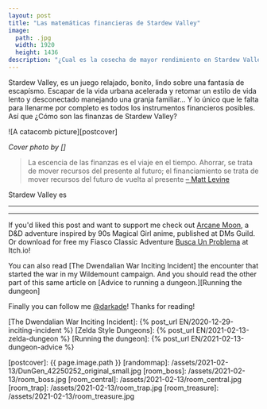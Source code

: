 ```yaml
---
layout: post
title: "Las matemáticas financieras de Stardew Valley"
image:
  path: .jpg
  width: 1920
  height: 1436
description: "¿Cual es la cosecha de mayor rendimiento en Stardew Valley? Hoy determinamos la tasa de interés de algunas de las semillas más comunes."
---
```


<!--INTRO-->
Stardew Valley, es un juego relajado, bonito, lindo sobre una fantasía de escapísmo. Escapar de la vida urbana acelerada y retomar un estilo de vida lento y desconectado manejando una granja familiar... Y lo único que le falta para llenarme por completo es todos los instrumentos financieros posibles. Así que ¿Cómo son las finanzas de Stardew Valley?

![A catacomb picture][postcover]

<!--more-->

_Cover photo by []_

<!--ABSTRACT-->

> La escencia de las finanzas es el viaje en el tiempo. Ahorrar, se trata de mover recursos del presente al futuro; el financiamiento se trata de mover recursos del futuro de vuelta al presente
> [– Matt Levine](Levine)

Stardew Valley es

---


---

<!--OUTRO-->
If you'd liked this post and want to support me check out [Arcane Moon], a D&D adventure inspired by 90s Magical Girl anime, published at DMs Guild. Or download for free my Fiasco Classic Adventure [Busca Un Problema] at Itch.io!

You can also read [The Dwendalian War Inciting Incident] the encounter that started the war in my Wildemount campaign. And you should read the other part of this same article on [Advice to running a dungeon.][Running the dungeon]

Finally you can follow me [@darkade]! Thanks for reading!

<!--Custom CSS-->


<!--Internal-Links-->
[The Dwendalian War Inciting Incident]: {% post_url EN/2020-12-29-inciting-incident %}
[Zelda Style Dungeons]: {% post_url EN/2021-02-13-zelda-dungeon %}
[Running the dungeon]: {% post_url EN/2021-02-13-dungeon-advice %}

<!--Self Promo-->
[@darkade]: https://twitter.com/darkade
[#WarlockPixieland]: https://twitter.com/search?q=(%23warlockpixieland)&f=live
[Arcane Moon]: https://bit.ly/ArcaneMoon
[Busca Un Problema]: https://bit.ly/BuscaUnProblema
<!--Images-->

[postcover]: {{ page.image.path }}
[randommap]: /assets/2021-02-13/DunGen_42250252_original_small.jpg
[room_boss]: /assets/2021-02-13/room_boss.jpg
[room_central]: /assets/2021-02-13/room_central.jpg
[room_trap]: /assets/2021-02-13/room_trap.jpg
[room_treasure]: /assets/2021-02-13/room_treasure.jpg

[notation_exit]: /assets/2021-02-13/notation_exit.png
[notation_entrance]: /assets/2021-02-13/notation_entrance.png
[notation_lock]: /assets/2021-02-13/notation_lock.png
[notation_rat_lock]: /assets/2021-02-13/notation_rat_lock.png
[notation_key]: /assets/2021-02-13/notation_key.png
[notation_trap]: /assets/2021-02-13/notation_trap.png
[notation_treasure]: /assets/2021-02-13/notation_treasure.png
[notation_boss]: /assets/2021-02-13/notation_boss.png

[graph01]: /assets/2021-02-13/dungeon_graph_01.jpg
[graph02]: /assets/2021-02-13/dungeon_graph_02.jpg
[graph03]: /assets/2021-02-13/dungeon_graph_03.jpg
[final_map]: /assets/2021-02-13/final_map.png
[final_map_annotated]: /assets/2021-02-13/final_map_annotated.jpg

<!--Credits-->

[Jordan Grider]: https://unsplash.com/@jordangrider

<!--External-Links-->
[Levine]: https://web.archive.org/web/20200714011720/https://www.bloomberg.com/opinion/articles/2015-12-16/fed-day-junk-bonds-and-unicorns
